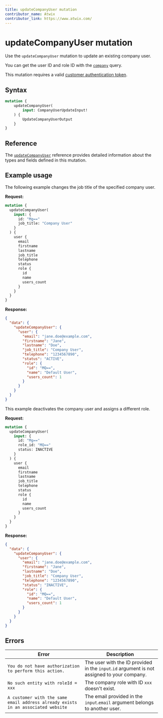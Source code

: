 ```yaml
---
title: updateCompanyUser mutation
contributor_name: Atwix
contributor_link: https://www.atwix.com/
---
```


# updateCompanyUser mutation

Use the `updateCompanyUser` mutation to update an existing company user.

You can get the user ID and role ID with the [`company`](../queries/company.md) query.

This mutation requires a valid [customer authentication token](../../../customer/mutations/generate-token.md).

## Syntax

```graphql
mutation {
    updateCompanyUser(
        input: CompanyUserUpdateInput!
    ) {
        UpdateCompanyUserOutput
    }
}
```

## Reference

The [`updateCompanyUser`](https://developer.adobe.com/commerce/webapi/graphql-api/index.html#mutation-updateCompanyUser) reference provides detailed information about the types and fields defined in this mutation.

## Example usage

The following example changes the job title of the specified company user.

**Request:**

```graphql
mutation {
  updateCompanyUser(
    input: {
      id: "Mg=="
      job_title: "Company User"
    }
  ) {
    user {
      email
      firstname
      lastname
      job_title
      telephone
      status
      role {
        id
        name
        users_count
      }
    }
  }
}
```

**Response:**

```json
{
  "data": {
    "updateCompanyUser": {
      "user": {
        "email": "jane.doe@example.com",
        "firstname": "Jane",
        "lastname": "Doe",
        "job_title": "Company User",
        "telephone": "1234567890",
        "status": "ACTIVE",
        "role": {
          "id": "MQ==",
          "name": "Default User",
          "users_count": 1
        }
      }
    }
  }
}
```

This example deactivates the company user and assigns a different role.

**Request:**

```graphql
mutation {
  updateCompanyUser(
    input: {
      id: "Mg=="
      role_id: "MQ=="
      status: INACTIVE
    }
  ) {
    user {
      email
      firstname
      lastname
      job_title
      telephone
      status
      role {
        id
        name
        users_count
      }
    }
  }
}
```

**Response:**

```json
{
  "data": {
    "updateCompanyUser": {
      "user": {
        "email": "jane.doe@example.com",
        "firstname": "Jane",
        "lastname": "Doe",
        "job_title": "Company User",
        "telephone": "1234567890",
        "status": "INACTIVE",
        "role": {
          "id": "MQ==",
          "name": "Default User",
          "users_count": 1
        }
      }
    }
  }
}
```

## Errors

Error | Description
--- | ---
`You do not have authorization to perform this action.` | The user with the ID provided in the `input`.`id` argument is not assigned to your company.
`No such entity with roleId = xxx` | The company role with ID `xxx` doesn't exist.
`A customer with the same email address already exists in an associated website` | The email provided in the `input`.`email` argument belongs to another user.
